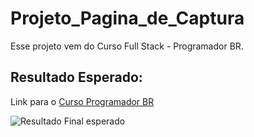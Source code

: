 # Projeto_Pagina_de_Captura
Esse projeto vem do Curso Full Stack - Programador BR.<br>
## Resultado Esperado:

Link para o [Curso Programador BR](https://pacotefullstack.com/master?ref=A78649720S&gclid=Cj0KCQiAic6eBhCoARIsANlox87vq6QxasIQJ_gwHk1cOs6pXUQogPxGdlaMGMRwE4BCBJbhjMgMgkAaAuNqEALw_wcB)

![Resultado Final esperado](https://user-images.githubusercontent.com/61056410/215093872-5b611faa-8285-4b39-a665-3f981bae67d8.png)
